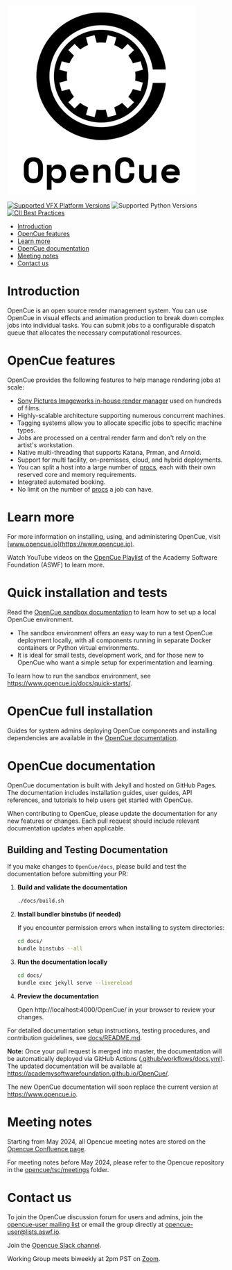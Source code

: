 ![OpenCue](/images/opencue_logo_with_text.png)

[![Supported VFX Platform Versions](https://img.shields.io/badge/vfx%20platform-2021--2024-lightgrey.svg)](http://www.vfxplatform.com/)
![Supported Python Versions](https://img.shields.io/badge/python-3.6+-blue.svg)
[![CII Best Practices](https://bestpractices.coreinfrastructure.org/projects/2837/badge)](https://bestpractices.coreinfrastructure.org/projects/2837)

- [Introduction](#Introduction)
- [OpenCue features](#OpenCue-features)
- [Learn more](#Learn-more)
- [OpenCue documentation](#opencue-documentation)
- [Meeting notes](#Meeting-notes)
- [Contact us](#Contact-us)

# Introduction

OpenCue is an open source render management system. You can use OpenCue in
visual effects and animation production to break down complex jobs into
individual tasks. You can submit jobs to a configurable dispatch queue that
allocates the necessary computational resources.

# OpenCue features

OpenCue provides the following features to help manage rendering jobs at scale:

- [Sony Pictures Imageworks in-house render manager](https://www.opencue.io/docs/concepts/spi-case-study/)
  used on hundreds of films.
- Highly-scalable architecture supporting numerous concurrent machines.
- Tagging systems allow you to allocate specific jobs to specific machine
  types.
- Jobs are processed on a central render farm and don't rely on the artist's
  workstation.
- Native multi-threading that supports Katana, Prman, and Arnold.
- Support for multi facility, on-premisses, cloud, and hybrid deployments.
- You can split a host into a large number of [procs](https://www.opencue.io/docs/concepts/glossary/#proc), each with their own
  reserved core and memory requirements.
- Integrated automated booking.
- No limit on the number of [procs](https://www.opencue.io/docs/concepts/glossary/#proc) a job can have.

# Learn more

For more information on installing, using, and administering OpenCue, visit
[www.opencue.io](https://www.opencue.io).

Watch YouTube videos on the [OpenCue Playlist](https://www.youtube.com/playlist?list=PL9dZxafYCWmzSBEwVT2AQinmZolYqBzdp) of the Academy Software Foundation (ASWF) to learn more.

# Quick installation and tests

Read the [OpenCue sandbox documentation](https://github.com/AcademySoftwareFoundation/OpenCue/blob/master/sandbox/README.md) 
to learn how to set up a local OpenCue environment.

- The sandbox environment offers an easy way to run a test OpenCue deployment locally, with all components running in 
separate Docker containers or Python virtual environments.
- It is ideal for small tests, development work, and for those new to OpenCue who want a simple setup for 
experimentation and learning.

To learn how to run the sandbox environment, see https://www.opencue.io/docs/quick-starts/.

# OpenCue full installation

Guides for system admins deploying OpenCue components and installing dependencies are available in the 
[OpenCue documentation](https://www.opencue.io/docs/getting-started/).

# OpenCue documentation

OpenCue documentation is built with Jekyll and hosted on GitHub Pages. The documentation includes installation guides, user guides, API references, and tutorials to help users get started with OpenCue.

When contributing to OpenCue, please update the documentation for any new features or changes. Each pull request should include relevant documentation updates when applicable.

## Building and Testing Documentation

If you make changes to `OpenCue/docs`, please build and test the documentation before submitting your PR:

1. **Build and validate the documentation**
   ```bash
   ./docs/build.sh
   ```

2. **Install bundler binstubs (if needed)**
   
   If you encounter permission errors when installing to system directories:
   ```bash
   cd docs/
   bundle binstubs --all
   ```

3. **Run the documentation locally**
   ```bash
   cd docs/
   bundle exec jekyll serve --livereload
   ```

4. **Preview the documentation**
   
   Open http://localhost:4000/OpenCue/ in your browser to review your changes.

For detailed documentation setup instructions, testing procedures, and contribution guidelines, see [docs/README.md](https://github.com/AcademySoftwareFoundation/OpenCue/blob/master/docs/README.md).

**Note:** Once your pull request is merged into master, the documentation will be automatically deployed via GitHub Actions ([.github/workflows/docs.yml](https://github.com/AcademySoftwareFoundation/OpenCue/blob/master/.github/workflows/docs.yml)). The updated documentation will be available at https://academysoftwarefoundation.github.io/OpenCue/.

The new OpenCue documentation will soon replace the current version at https://www.opencue.io.

# Meeting notes

Starting from May 2024, all Opencue meeting notes are stored on the [Opencue Confluence page](http://wiki.aswf.io/display/OPENCUE/OpenCue+Home).

For meeting notes before May 2024, please refer to the Opencue repository in the [opencue/tsc/meetings](https://github.com/AcademySoftwareFoundation/OpenCue/tree/master/tsc/meetings) folder.

# Contact us

To join the OpenCue discussion forum for users and admins, join the
[opencue-user mailing list](https://lists.aswf.io/g/opencue-user) or email the
group directly at <opencue-user@lists.aswf.io>.

Join the [Opencue Slack channel](https://academysoftwarefdn.slack.com/archives/CMFPXV39Q).

Working Group meets biweekly at 2pm PST on [Zoom](https://www.google.com/url?q=https://zoom-lfx.platform.linuxfoundation.org/meeting/95509555934?password%3Da8d65f0e-c5f0-44fb-b362-d3ed0c22b7c1&sa=D&source=calendar&ust=1717863981078692&usg=AOvVaw1zRcYz7VPAwfwOXeBPpoM6).
